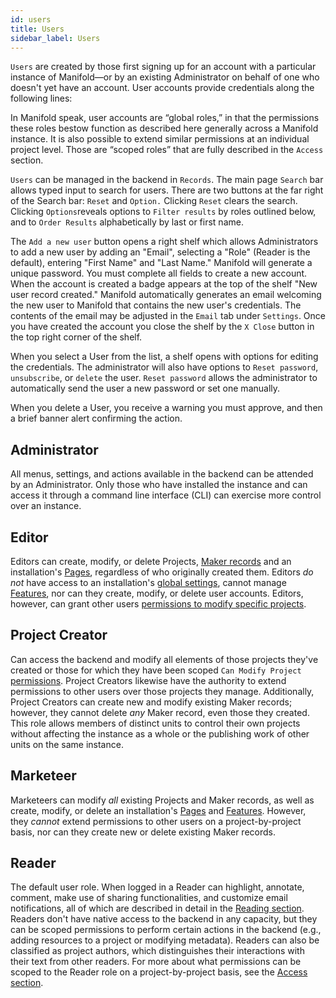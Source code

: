 ```yaml
---
id: users
title: Users
sidebar_label: Users
---
```


`Users` are created by those first signing up for an account with a particular instance of Manifold—or by an existing Administrator on behalf of one who doesn't yet have an account. User accounts provide credentials along the following lines:

In Manifold speak, user accounts are “global roles,” in that the permissions these roles bestow function as described here generally across a Manifold instance. It is also possible to extend similar permissions at an individual project level. Those are “scoped roles” that are fully described in the `Access` section.

`Users` can be managed in the backend in `Records`. The main page `Search` bar allows typed input to search for users. There are two buttons at the far right of the Search bar: `Reset` and `Option.` Clicking `Reset` clears the search. Clicking `Options`reveals options to `Filter results` by roles outlined below, and to `Order Results` alphabetically by last or first name.

The `Add a new user` button opens a right shelf which allows Administrators to add a new user by adding an "Email", selecting a "Role" (Reader is the default), entering "First Name" and "Last Name." Manifold will generate a unique password. You must complete all fields to create a new account. When the account is created a badge appears at the top of the shelf "New user record created." Manifold automatically generates an email welcoming the new user to Manifold that contains the new user's credentials. The contents of the email may be adjusted in the `Email` tab under `Settings`. Once you have created the account you close the shelf by the `X Close` button in the top right corner of the shelf.

When you select a User from the list, a shelf opens with options for editing the credentials. The administrator will also have options to `Reset password`, `unsubscribe`, or `delete` the user. `Reset password` allows the administrator to automatically send the user a new password or set one manually.

When you delete a User, you receive a warning you must approve, and then a brief banner alert confirming the action.

## Administrator

All menus, settings, and actions available in the backend can be attended by an Administrator. Only those who have installed the instance and can access it through a command line interface (CLI) can exercise more control over an instance.

## Editor

Editors can create, modify, or delete Projects, [Maker records](backend/makers.html) and an installation's [Pages](/docs/customizing/records/pages.html), regardless of who originally created them. Editors *do not* have access to an installation's [global settings](/docs/customizing/settings/index.html), cannot manage [Features](/docs/customizing/records/features.html), nor can they create, modify, or delete user accounts. Editors, however, can grant other users [permissions to modify specific projects](/docs/projects/customizing/access.html).

## Project Creator

Can access the backend and modify all elements of those projects they've created or those for which they have been scoped `Can Modify Project` [permissions](/docs/administering/configuring/). Project Creators likewise have the authority to extend permissions to other users over those projects they manage. Additionally, Project Creators can create new and modify existing Maker records; however, they cannot delete *any* Maker record, even those they created.
This role allows members of distinct units to control their own projects without affecting the instance as a whole or the publishing work of other units on the same instance.

## Marketeer

Marketeers can modify *all* existing Projects and Maker records, as well as create, modify, or delete an installation's [Pages](/docs/administering/configuring/records/pages.md) and [Features](/docs/administering/configuring/records/features.md). However, they *cannot* extend permissions to other users on a project-by-project basis, nor can they create new or delete existing Maker records.

## Reader

The default user role. When logged in a Reader can highlight, annotate, comment, make use of sharing functionalities, and customize email notifications, all of which are described in detail in the [Reading section](/docs/reading/index.html). Readers don't have native access to the backend in any capacity, but they can be scoped permissions to perform certain actions in the backend (e.g., adding resources to a project or modifying metadata). Readers can also be classified as project authors, which distinguishes their interactions with their text from other readers. For more about what permissions can be scoped to the Reader role on a project-by-project basis, see the [Access section](/docs/projects/customizing/projects.md#managing).
